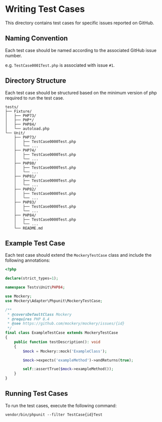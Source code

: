 # Writing Test Cases

This directory contains test cases for specific issues reported on GitHub. 

## Naming Convention

Each test case should be named according to the associated GitHub issue number.

e.g. `TestCase0001Test.php` is associated with issue `#1`.


## Directory Structure

Each test case should be structured based on the minimum version of php required to run the test case.

```text
tests/
├── Fixture/
│   ├── PHP73/
│   ├── PHP*/
│   ├── PHP84/
│   └── autoload.php
└── Unit/
    ├── PHP73/
    │   ├── TestCase0000Test.php  
    │   └── ...
    ├── PHP74/
    │   ├── TestCase0000Test.php
    │   └── ...
    ├── PHP80/
    │   ├── TestCase0000Test.php
    │   └── ...
    ├── PHP81/
    │   ├── TestCase0000Test.php
    │   └── ...
    ├── PHP82/
    │   ├── TestCase0000Test.php
    │   └── ...
    ├── PHP83/
    │   ├── TestCase0000Test.php
    │   └── ...
    ├── PHP84/
    │   ├── TestCase0000Test.php
    │   └── ...
    └── README.md
```

## Example Test Case

Each test case should extend the `MockeryTestCase` class and include the following annotations:

```php
<?php

declare(strict_types=1);

namespace Tests\Unit\PHP84;

use Mockery;
use Mockery\Adapter\Phpunit\MockeryTestCase;

/**
 * @coversDefaultClass Mockery
 * @requires PHP 8.4
 * @see https://github.com/mockery/mockery/issues/{id}
 */
final class ExampleTestCase extends MockeryTestCase
{
    public function testDescription(): void
    {
        $mock = Mockery::mock('ExampleClass');

        $mock->expects('exampleMethod')->andReturns(true);

        self::assertTrue($mock->exampleMethod());
    }
}
```

## Running Test Cases

To run the test cases, execute the following command:

```command
vendor/bin/phpunit --filter TestCase{id}Test
```
